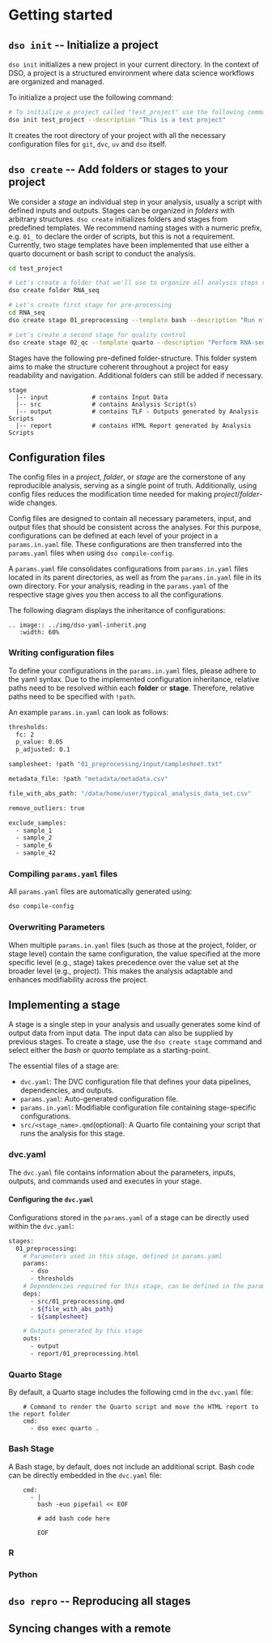 # Getting started

## `dso init` -- Initialize a project

`dso init` initializes a new project in your current directory. In the context of DSO, a project is a structured environment where data science workflows are organized and managed.

To initialize a project use the following command:

```bash
# To initialize a project called "test_project" use the following command
dso init test_project --description "This is a test project"
```

It creates the root directory of your project with all the necessary configuration files for `git`, `dvc`, `uv` and `dso` itself.


## `dso create` -- Add folders or stages to your project

We consider a _stage_ an individual step in your analysis, usually a script with defined inputs and outputs.
Stages can be organized in _folders_ with arbitrary structures. `dso create` initializes folders and stages
from predefined templates. We recommend naming stages with a numeric prefix, e.g. `01_` to declare the
order of scripts, but this is not a requirement. Currently, two stage templates have been implemented that
use either a quarto document or bash script to conduct the analysis.

```bash
cd test_project

# Let's create a folder that we'll use to organize all analysis steps related to "RNA-seq"
dso create folder RNA_seq

# Let's create first stage for pre-processing
cd RNA_seq
dso create stage 01_preprocessing --template bash --description "Run nf-core/rnaseq"

# Let's create a second stage for quality control
dso create stage 02_qc --template quarto --description "Perform RNA-seq quality control"
```

Stages have the following pre-defined folder-structure. This folder system aims to make the structure coherent throughout a project for easy readability and navigation. Additional folders can still be added if necessary.

```text
stage
  |-- input            # contains Input Data
  |-- src              # contains Analysis Script(s)
  |-- output           # contains TLF - Outputs generated by Analysis Scripts
  |-- report           # contains HTML Report generated by Analysis Scripts
```

## Configuration files

The config files in a _project_, _folder_, or _stage_ are the cornerstone of any reproducible analysis, serving as a single point of truth. Additionally, using config files reduces the modification time needed for making _project_/_folder_-wide changes.

Config files are designed to contain all necessary parameters, input, and output files that should be consistent across the analyses. For this purpose, configurations can be defined at each level of your project in a `params.in.yaml` file. These configurations are then transferred into the `params.yaml` files when using `dso compile-config`.

A `params.yaml` file consolidates configurations from `params.in.yaml` files located in its parent directories, as well as from the `params.in.yaml` file in its own directory. For your analysis, reading in the `params.yaml` of the respective stage gives you then access to all the configurations.

The following diagram displays the inheritance of configurations:

```{eval-rst}
.. image:: ../img/dso-yaml-inherit.png
   :width: 60%
```

### Writing configuration files
To define your configurations in the `params.in.yaml` files, please adhere to the yaml syntax. Due to the implemented configuration inheritance, relative paths need to be resolved within each __folder__ or __stage__. Therefore, relative paths need to be specified with `!path`.

An example `params.in.yaml` can look as follows:

```bash
thresholds:
  fc: 2
  p_value: 0.05
  p_adjusted: 0.1

samplesheet: !path "01_preprocessing/input/samplesheet.txt"

metadata_file: !path "metadata/metadata.csv"

file_with_abs_path: "/data/home/user/typical_analysis_data_set.csv"

remove_outliers: true

exclude_samples:
  - sample_1
  - sample_2
  - sample_6
  - sample_42
```

### Compiling `params.yaml` files

All `params.yaml` files are automatically generated using:

```bash
dso compile-config
```

### Overwriting Parameters

When multiple `params.in.yaml` files (such as those at the project, folder, or stage level) contain the same configuration, the value specified at the more specific level (e.g., stage) takes precedence over the value set at the broader level (e.g., project). This makes the analysis adaptable and enhances modifiability across the project.

## Implementing a stage

A stage is a single step in your analysis and usually generates some kind of output data from input data. The input data can also be supplied by previous stages. To create a stage, use the `dso create stage` command and select either the _bash_ or _quarto_ template as a starting-point.

The essential files of a stage are:

* `dvc.yaml`: The DVC configuration file that defines your data pipelines, dependencies, and outputs.
* `params.yaml`: Auto-generated configuration file.
* `params.in.yaml`: Modifiable configuration file containing stage-specific configurations.
* `src/<stage_name>.qmd`(optional): A Quarto file containing your script that runs the analysis for this stage.

### dvc.yaml

The `dvc.yaml` file contains information about the parameters, inputs, outputs, and commands used and executes in your stage.

#### Configuring the `dvc.yaml`

Configurations stored in the `params.yaml` of a stage can be directly used within the `dvc.yaml`:

```bash
stages:
  01_preprocessing:
    # Parameters used in this stage, defined in params.yaml
    params:
      - dso
      - thresholds
    # Dependencies required for this stage, can be defined in the params.yaml (define with ${...})
    deps:
      - src/01_preprocessing.qmd
      - ${file_with_abs_path}
      - ${samplesheet}

    # Outputs generated by this stage
    outs:
      - output
      - report/01_preprocessing.html
```

### Quarto Stage

By default, a Quarto stage includes the following cmd in the `dvc.yaml` file:



```
    # Command to render the Quarto script and move the HTML report to the report folder
    cmd:
      - dso exec quarto .
```

### Bash Stage

A Bash stage, by default, does not include an additional script. Bash code can be directly embedded in the `dvc.yaml` file:

```
    cmd:
      - |
        bash -euo pipefail << EOF

        # add bash code here

        EOF
```

### R

### Python

## `dso repro` -- Reproducing all stages

## Syncing changes with a remote
